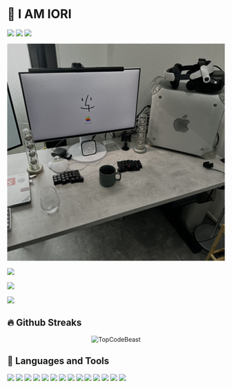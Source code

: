 # 📛 I AM IORI

[![](https://img.shields.io/badge/-Twitter-000?style=flat&logo=twitter)](https://twitter.com/iori_eth)
[![](https://img.shields.io/badge/-Twitter-000?style=flat&logo=twitter)](https://twitter.com/iori_sf)
[![](https://img.shields.io/badge/-Zenn-000?style=flat&logo=zenn)](https://zenn.dev/ioridev)


<!--画像-->
<img src="https://raw.githubusercontent.com/ioridev/ioridev/master/images/GWmnS5AbkAALNWq.jpeg" alt="desk" />

[![](https://github-readme-stats.vercel.app/api/pin?username=ioridev&theme=solarized-dark&repo=flutter_screentime)](https://github.com/ioridev/flutter_screentime)

[![](https://github-readme-stats.vercel.app/api/pin?username=ioridev&theme=solarized-dark&repo=Precision-Fighting-Board)](https://github.com/ioridev/Precision-Fighting-Board)  
  
[![](https://github-readme-stats.vercel.app/api/pin?username=ioridev&theme=solarized-dark&repo=LiDAR-Depth-Map-Capture-for-iOS)](https://github.com/ioridev/LiDAR-Depth-Map-Capture-for-iOS)


## 🔥 Github Streaks 
<p align="center"><img src="https://github-readme-streak-stats.herokuapp.com/?user=ioridev&theme=black-ice&hide_border=true&stroke=0000&background=0D1117&ring=e05397&fire=e05397&currStreakLabel=e05397" alt="TopCodeBeast" /></p>


## 🧰  Languages and Tools
[![](https://img.shields.io/badge/-Flutter-000?style=flat&logo=flutter)]()
[![](https://img.shields.io/badge/-Dart-000?style=flat&logo=dart)]()
[![](https://img.shields.io/badge/-TypeScript-000?style=flat&logo=TypeScript)]()
[![](https://img.shields.io/badge/-Go-000?style=flat&logo=go)]()
[![](https://img.shields.io/badge/-Docker-000?style=flat&logo=docker)]()
[![](https://img.shields.io/badge/-GCP-000?style=flat&logo=google-cloud)]()
[![](https://img.shields.io/badge/-Firebase-000?style=flat&logo=firebase)]()
[![](https://img.shields.io/badge/-GitHub_Actions-000?style=flat&logo=github-actions)]()
[![](https://img.shields.io/badge/-Ubuntu-000?style=flat&logo=ubuntu)]()
[![](https://img.shields.io/badge/-ArchLinux-000?style=flat&logo=ArchLinux)]()
[![](https://img.shields.io/badge/-MicrosoftAzure-000?style=flat&logo=microsoftazure)]()
[![](https://img.shields.io/badge/-Android-000?style=flat&logo=Android)]()
[![](https://img.shields.io/badge/-iPhone-000?style=flat&logo=ios)]()
[![](https://img.shields.io/badge/-WebAssembly-000?style=flat&logo=WebAssembly)]()
